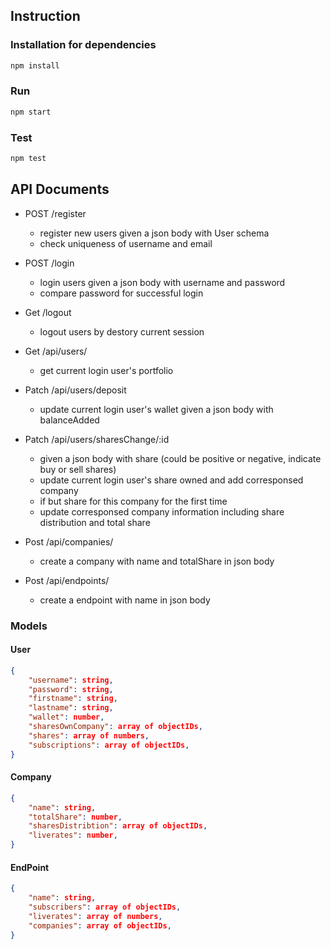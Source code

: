 
## Instruction

### Installation for dependencies

```bash
npm install
```
### Run

```bash
npm start
```
### Test

```bash
npm test
```

## API Documents


- POST /register
    - register new users given a json body with User schema
    - check uniqueness of username and email
- POST /login
    - login users given a json body with username and password
    - compare password for successful login
- Get /logout
    - logout users by destory current session

- Get /api/users/
    - get current login user's portfolio
- Patch /api/users/deposit
    - update current login user's wallet given a json body with balanceAdded
- Patch /api/users/sharesChange/:id
    - given a json body with share (could be positive or negative, indicate buy or sell shares)
    - update current login user's share owned and add corresponsed company 
     - if but share for this company for the first time
    - update corresponsed company information including share distribution and total share

- Post /api/companies/
    - create a company with name and totalShare in json body
- Post /api/endpoints/
    - create a endpoint with name in json body
### Models

#### User

```Json
{
    "username": string,
    "password": string,
    "firstname": string,
    "lastname": string,
    "wallet": number,
    "sharesOwnCompany": array of objectIDs,
    "shares": array of numbers,
    "subscriptions": array of objectIDs,
}
```

#### Company

```Json
{
    "name": string,
    "totalShare": number,
    "sharesDistribtion": array of objectIDs,
    "liverates": number,
}
```

#### EndPoint

```Json
{
    "name": string,
    "subscribers": array of objectIDs,
    "liverates": array of numbers,
    "companies": array of objectIDs,
}
```
